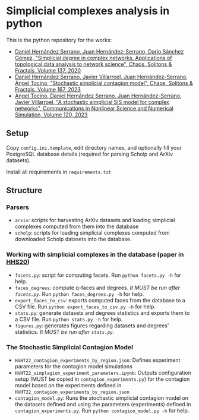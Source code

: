# Simplicial complexes analysis in python

This is the python repository for the works:

- [Daniel Hernández Serrano, Juan Hernández-Serrano, Darío Sánchez Gómez, "Simplicial degree in complex networks. Applications of topological data analysis to network science", Chaos, Solitons & Fractals, Volume 137, 2020](https://doi.org/10.1016/j.chaos.2020.109839)
- [Daniel Hernández Serrano, Javier Villarroel, Juan Hernández-Serrano, Ángel Tocino, "Stochastic simplicial contagion model", Chaos, Solitons & Fractals, Volume 167, 2023](https://doi.org/10.1016/j.chaos.2022.113008)
- [Angel Tocino, Daniel Hernández Serrano, Juan Hernández-Serrano, Javier Villarroel, "A stochastic simplicial SIS model for complex networks", Communications in Nonlinear Science and Numerical Simulation, Volume 120, 2023](https://doi.org/10.1016/j.cnsns.2023.107161)

## Setup

Copy `config.ini.template`, edit directory names, and optionally fill your PostgreSQL database details (required for parsing Scholp and ArXiv datasets).

Install all requirements in `requirements.txt`

## Structure

### Parsers

- `arxiv`: scripts for harvesting ArXiv datasets and loading simplicial complexes computed from them into the database
- `scholp`: scripts for loading simplicial complexes computed from downloaded Scholp datasets into the database.

### Working with simplicial complexes in the database (paper in [HHS20](https://doi.org/10.1016/j.chaos.2020.109839))

- `facets.py`: script for computing facets. Run `python facets.py -h` for help.
- `faces_degrees`: compute q-faces and degrees. *It MUST be run after `facets.py`*. Run `python faces_degrees.py -h` for help.
- `export_faces_to_csv`: exports computed faces from the database to a CSV file. Run `python export_faces_to_csv.py -h` for help.
- `stats.py`: generate datasets and degrees statistics and exports them to a CSV file. Run `python stats.py -h` for help.
- `figures.py`: generates figures regarding datasets and degrees' statistics. *It MUST be run after `stats.py`*.

### The Stochastic Simplicial Contagion Model

- `HVHT22_contagion_experiments_by_region.json`: Defines experiment parameters for the contagion model simulations
- `HVHT22_simplagion_experiment_parameters.ipynb`: Outputs configuration setup (MUST be copied in `contagion_experiments.py`) for the contagion model based on the experiments defined in `HVHT22_contagion_experiments_by_region.json`
- `contagion_model.py`: Runs the stochastic simplicial contagion model on the datasets defined and using the parameters (experiments) defined in `contagion_experiments.py`. Run `python contagion_model.py -h` for help.

